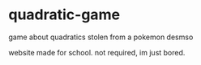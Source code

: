 # quadratic-game
 game about quadratics stolen from a pokemon desmso

website made for school. not required, im just bored.
